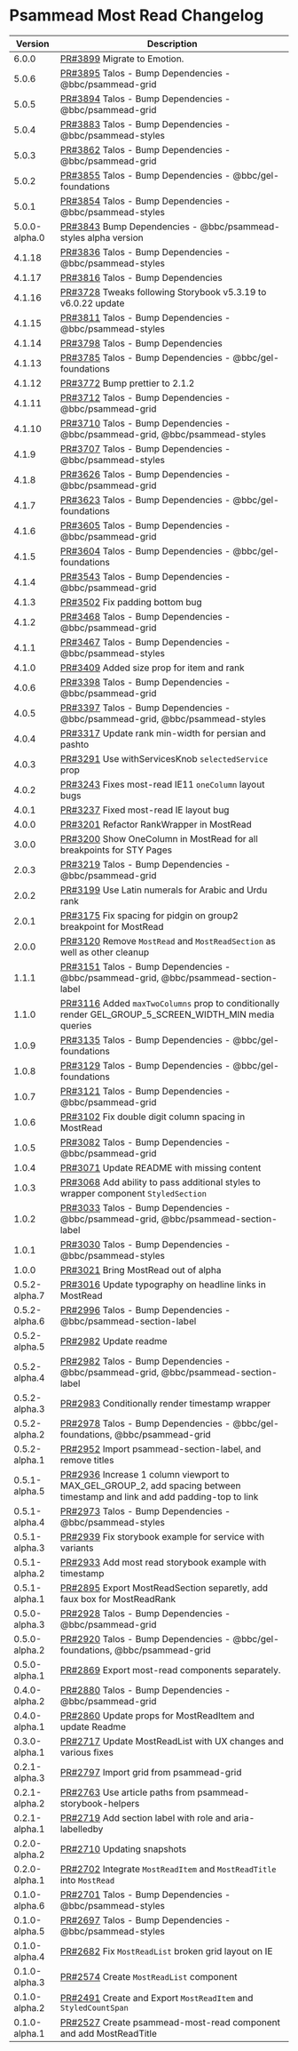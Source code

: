 # Psammead Most Read Changelog

<!-- prettier-ignore -->
| Version | Description |
|---------|-------------|
| 6.0.0 | [PR#3899](https://github.com/bbc/psammead/pull/3899) Migrate to Emotion. |
| 5.0.6 | [PR#3895](https://github.com/bbc/psammead/pull/3895) Talos - Bump Dependencies - @bbc/psammead-grid |
| 5.0.5 | [PR#3894](https://github.com/bbc/psammead/pull/3894) Talos - Bump Dependencies - @bbc/psammead-grid |
| 5.0.4 | [PR#3883](https://github.com/bbc/psammead/pull/3883) Talos - Bump Dependencies - @bbc/psammead-styles |
| 5.0.3 | [PR#3862](https://github.com/bbc/psammead/pull/3862) Talos - Bump Dependencies - @bbc/psammead-grid |
| 5.0.2 | [PR#3855](https://github.com/bbc/psammead/pull/3855) Talos - Bump Dependencies - @bbc/gel-foundations |
| 5.0.1 | [PR#3854](https://github.com/bbc/psammead/pull/3854) Talos - Bump Dependencies - @bbc/psammead-styles |
| 5.0.0-alpha.0 | [PR#3843](https://github.com/bbc/psammead/pull/3843) Bump Dependencies - @bbc/psammead-styles alpha version |
| 4.1.18 | [PR#3836](https://github.com/bbc/psammead/pull/3836) Talos - Bump Dependencies - @bbc/psammead-styles |
| 4.1.17 | [PR#3816](https://github.com/bbc/psammead/pull/3816) Talos - Bump Dependencies |
| 4.1.16 | [PR#3728](https://github.com/bbc/psammead/pull/3728) Tweaks following Storybook v5.3.19 to v6.0.22 update |
| 4.1.15 | [PR#3811](https://github.com/bbc/psammead/pull/3811) Talos - Bump Dependencies - @bbc/psammead-styles |
| 4.1.14 | [PR#3798](https://github.com/bbc/psammead/pull/3798) Talos - Bump Dependencies
| 4.1.13 | [PR#3785](https://github.com/bbc/psammead/pull/3785) Talos - Bump Dependencies - @bbc/gel-foundations |
| 4.1.12 | [PR#3772](https://github.com/bbc/psammead/pull/3772) Bump prettier to 2.1.2 |
| 4.1.11 | [PR#3712](https://github.com/bbc/psammead/pull/3712) Talos - Bump Dependencies - @bbc/psammead-grid |
| 4.1.10 | [PR#3710](https://github.com/bbc/psammead/pull/3710) Talos - Bump Dependencies - @bbc/psammead-grid, @bbc/psammead-styles |
| 4.1.9 | [PR#3707](https://github.com/bbc/psammead/pull/3707) Talos - Bump Dependencies - @bbc/psammead-styles |
| 4.1.8 | [PR#3626](https://github.com/bbc/psammead/pull/3626) Talos - Bump Dependencies - @bbc/psammead-grid |
| 4.1.7 | [PR#3623](https://github.com/bbc/psammead/pull/3623) Talos - Bump Dependencies - @bbc/gel-foundations |
| 4.1.6 | [PR#3605](https://github.com/bbc/psammead/pull/3605) Talos - Bump Dependencies - @bbc/psammead-grid |
| 4.1.5 | [PR#3604](https://github.com/bbc/psammead/pull/3604) Talos - Bump Dependencies - @bbc/gel-foundations |
| 4.1.4 | [PR#3543](https://github.com/bbc/psammead/pull/3543) Talos - Bump Dependencies - @bbc/psammead-grid |
| 4.1.3 | [PR#3502](https://github.com/bbc/psammead/pull/3502) Fix padding bottom bug |
| 4.1.2 | [PR#3468](https://github.com/bbc/psammead/pull/3468) Talos - Bump Dependencies - @bbc/psammead-grid |
| 4.1.1 | [PR#3467](https://github.com/bbc/psammead/pull/3467) Talos - Bump Dependencies - @bbc/psammead-styles |
| 4.1.0 | [PR#3409](https://github.com/bbc/psammead/pull/3409) Added size prop for item and rank |
| 4.0.6 | [PR#3398](https://github.com/bbc/psammead/pull/3398) Talos - Bump Dependencies - @bbc/psammead-grid |
| 4.0.5 | [PR#3397](https://github.com/bbc/psammead/pull/3397) Talos - Bump Dependencies - @bbc/psammead-grid, @bbc/psammead-styles |
| 4.0.4 | [PR#3317](https://github.com/bbc/psammead/pull/3317) Update rank min-width for persian and pashto |
| 4.0.3 | [PR#3291](https://github.com/bbc/psammead/pull/3291) Use withServicesKnob `selectedService` prop |
| 4.0.2 | [PR#3243](https://github.com/bbc/psammead/pull/3243) Fixes most-read IE11 `oneColumn` layout bugs |
| 4.0.1 | [PR#3237](https://github.com/bbc/psammead/pull/3237) Fixed most-read IE layout bug |
| 4.0.0 | [PR#3201](https://github.com/bbc/psammead/pull/3201) Refactor RankWrapper in MostRead |
| 3.0.0 | [PR#3200](https://github.com/bbc/psammead/pull/3200) Show OneColumn in MostRead for all breakpoints for STY Pages |
| 2.0.3 | [PR#3219](https://github.com/bbc/psammead/pull/3219) Talos - Bump Dependencies - @bbc/psammead-grid |
| 2.0.2 | [PR#3199](https://github.com/bbc/psammead/pull/3199) Use Latin numerals for Arabic and Urdu rank |
| 2.0.1 | [PR#3175](https://github.com/bbc/psammead/pull/3175) Fix spacing for pidgin on group2 breakpoint for MostRead |
| 2.0.0 | [PR#3120](https://github.com/bbc/psammead/pull/3120) Remove `MostRead` and `MostReadSection` as well as other cleanup |
| 1.1.1 | [PR#3151](https://github.com/bbc/psammead/pull/3151) Talos - Bump Dependencies - @bbc/psammead-grid, @bbc/psammead-section-label |
| 1.1.0 | [PR#3116](https://github.com/bbc/psammead/pull/3116) Added `maxTwoColumns` prop to conditionally render GEL_GROUP_5_SCREEN_WIDTH_MIN media queries |
| 1.0.9 | [PR#3135](https://github.com/bbc/psammead/pull/3135) Talos - Bump Dependencies - @bbc/gel-foundations |
| 1.0.8 | [PR#3129](https://github.com/bbc/psammead/pull/3129) Talos - Bump Dependencies - @bbc/gel-foundations |
| 1.0.7 | [PR#3121](https://github.com/bbc/psammead/pull/3121) Talos - Bump Dependencies - @bbc/psammead-grid |
| 1.0.6 | [PR#3102](https://github.com/bbc/psammead/pull/3102) Fix double digit column spacing in MostRead |
| 1.0.5 | [PR#3082](https://github.com/bbc/psammead/pull/3082) Talos - Bump Dependencies - @bbc/psammead-grid |
| 1.0.4 | [PR#3071](https://github.com/bbc/psammead/pull/3071) Update README with missing content |
| 1.0.3 | [PR#3068](https://github.com/bbc/psammead/pull/3068) Add ability to pass additional styles to wrapper component `StyledSection` |
| 1.0.2 | [PR#3033](https://github.com/bbc/psammead/pull/3033) Talos - Bump Dependencies - @bbc/psammead-grid, @bbc/psammead-section-label |
| 1.0.1 | [PR#3030](https://github.com/bbc/psammead/pull/3030) Talos - Bump Dependencies - @bbc/psammead-styles |
| 1.0.0 | [PR#3021](https://github.com/bbc/psammead/pull/3021) Bring MostRead out of alpha |
| 0.5.2-alpha.7 | [PR#3016](https://github.com/bbc/psammead/pull/3016) Update typography on headline links in MostRead |
| 0.5.2-alpha.6 | [PR#2996](https://github.com/bbc/psammead/pull/2996) Talos - Bump Dependencies - @bbc/psammead-section-label |
| 0.5.2-alpha.5 | [PR#2982](https://github.com/bbc/psammead/pull/2982) Update readme |
| 0.5.2-alpha.4 | [PR#2982](https://github.com/bbc/psammead/pull/2982) Talos - Bump Dependencies - @bbc/psammead-grid, @bbc/psammead-section-label |
| 0.5.2-alpha.3 | [PR#2983](https://github.com/bbc/psammead/pull/2983) Conditionally render timestamp wrapper |
| 0.5.2-alpha.2 | [PR#2978](https://github.com/bbc/psammead/pull/2978) Talos - Bump Dependencies - @bbc/gel-foundations, @bbc/psammead-grid |
| 0.5.2-alpha.1 | [PR#2952](https://github.com/bbc/psammead/pull/2952) Import psammead-section-label, and remove titles |
| 0.5.1-alpha.5 | [PR#2936](https://github.com/bbc/psammead/pull/2936) Increase 1 column viewport to MAX_GEL_GROUP_2, add spacing between timestamp and link and add padding-top to link |
| 0.5.1-alpha.4 | [PR#2973](https://github.com/bbc/psammead/pull/2973) Talos - Bump Dependencies - @bbc/psammead-styles |
| 0.5.1-alpha.3 | [PR#2939](https://github.com/bbc/psammead/pull/2939) Fix storybook example for service with variants |
| 0.5.1-alpha.2 | [PR#2933](https://github.com/bbc/psammead/pull/2933) Add most read storybook example with timestamp |
| 0.5.1-alpha.1 | [PR#2895](https://github.com/bbc/psammead/pull/2895) Export MostReadSection separetly, add faux box for MostReadRank |
| 0.5.0-alpha.3 | [PR#2928](https://github.com/bbc/psammead/pull/2928) Talos - Bump Dependencies - @bbc/psammead-grid |
| 0.5.0-alpha.2 | [PR#2920](https://github.com/bbc/psammead/pull/2920) Talos - Bump Dependencies - @bbc/gel-foundations, @bbc/psammead-grid |
| 0.5.0-alpha.1 | [PR#2869](https://github.com/bbc/psammead/pull/2869) Export most-read components separately. |
| 0.4.0-alpha.2 | [PR#2880](https://github.com/bbc/psammead/pull/2880) Talos - Bump Dependencies - @bbc/psammead-grid |
| 0.4.0-alpha.1 | [PR#2860](https://github.com/bbc/psammead/pull/2717) Update props for MostReadItem and update Readme |
| 0.3.0-alpha.1 | [PR#2717](https://github.com/bbc/psammead/pull/2717) Update MostReadList with UX changes and various fixes |
| 0.2.1-alpha.3 | [PR#2797](https://github.com/bbc/psammead/pull/2797) Import grid from psammead-grid |
| 0.2.1-alpha.2 | [PR#2763](https://github.com/bbc/psammead/pull/2763) Use article paths from psammead-storybook-helpers |
| 0.2.1-alpha.1 | [PR#2719](https://github.com/bbc/psammead/pull/2719) Add section label with role and aria-labelledby |
| 0.2.0-alpha.2 | [PR#2710](https://github.com/bbc/psammead/pull/2710) Updating snapshots |
| 0.2.0-alpha.1 | [PR#2702](https://github.com/bbc/psammead/pull/2702) Integrate `MostReadItem` and `MostReadTitle` into `MostRead` |
| 0.1.0-alpha.6 | [PR#2701](https://github.com/bbc/psammead/pull/2701) Talos - Bump Dependencies - @bbc/psammead-styles |
| 0.1.0-alpha.5 | [PR#2697](https://github.com/bbc/psammead/pull/2697) Talos - Bump Dependencies - @bbc/psammead-styles |
| 0.1.0-alpha.4 | [PR#2682](https://github.com/bbc/psammead/pull/2682) Fix `MostReadList` broken grid layout on IE |
| 0.1.0-alpha.3 | [PR#2574](https://github.com/bbc/psammead/pull/2574) Create `MostReadList` component |
| 0.1.0-alpha.2 | [PR#2491](https://github.com/bbc/psammead/pull/2491) Create and Export `MostReadItem` and `StyledCountSpan` |
| 0.1.0-alpha.1 | [PR#2527](https://github.com/bbc/psammead/pull/2527) Create psammead-most-read component and add MostReadTitle |
